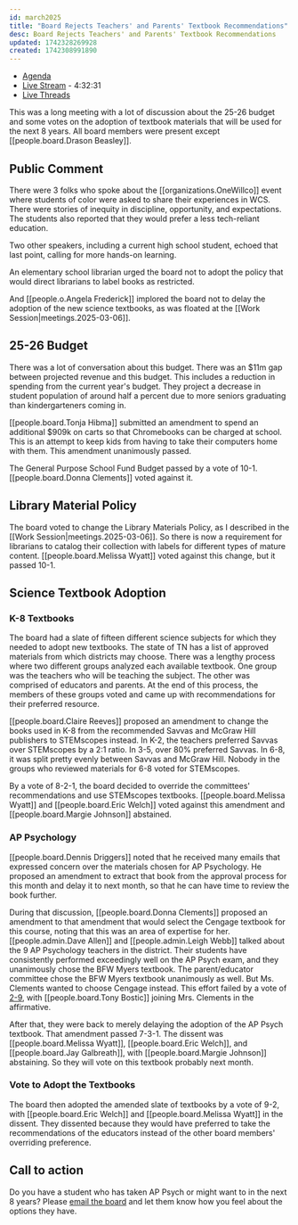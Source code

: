 ```yaml
---
id: march2025
title: "Board Rejects Teachers' and Parents' Textbook Recommendations"
desc: Board Rejects Teachers' and Parents' Textbook Recommendations
updated: 1742328269928
created: 1742308991890
---
```


- [Agenda](https://meeting.boeconnect.net/Public/Agenda/566?meeting=679313)
- [Live Stream](https://www.youtube.com/live/kFuRGaTnJMA) - 4:32:31
- [Live Threads](https://www.threads.net/@murribu/post/DHUZowGyaDr)

This was a long meeting with a lot of discussion about the 25-26 budget and some votes on the adoption of textbook materials that will be used for the next 8 years. All board members were present except [[people.board.Drason Beasley]].

## Public Comment

There were 3 folks who spoke about the [[organizations.OneWillco]] event where students of color were asked to share their experiences in WCS. There were stories of inequity in discipline, opportunity, and expectations. The students also reported that they would prefer a less tech-reliant education.

Two other speakers, including a current high school student, echoed that last point, calling for more hands-on learning.

An elementary school librarian urged the board not to adopt the policy that would direct librarians to label books as restricted.

And [[people.o.Angela Frederick]] implored the board not to delay the adoption of the new science textbooks, as was floated at the [[Work Session|meetings.2025-03-06]].

## 25-26 Budget

There was a lot of conversation about this budget. There was an $11m gap between projected revenue and this budget. This includes a reduction in spending from the current year's budget. They project a decrease in student population of around half a percent due to more seniors graduating than kindergarteners coming in.

[[people.board.Tonja Hibma]] submitted an amendment to spend an additional $909k on carts so that Chromebooks can be charged at school. This is an attempt to keep kids from having to take their computers home with them. This amendment unanimously passed.

The General Purpose School Fund Budget passed by a vote of 10-1. [[people.board.Donna Clements]] voted against it.

## Library Material Policy

The board voted to change the Library Materials Policy, as I described in the [[Work Session|meetings.2025-03-06]]. So there is now a requirement for librarians to catalog their collection with labels for different types of mature content. [[people.board.Melissa Wyatt]] voted against this change, but it passed 10-1.

## Science Textbook Adoption

### K-8 Textbooks

The board had a slate of fifteen different science subjects for which they needed to adopt new textbooks. The state of TN has a list of approved materials from which districts may choose. There was a lengthy process where two different groups analyzed each available textbook. One group was the teachers who will be teaching the subject. The other was comprised of educators and parents. At the end of this process, the members of these groups voted and came up with recommendations for their preferred resource.

[[people.board.Claire Reeves]] proposed an amendment to change the books used in K-8 from the recommended Savvas and McGraw Hill publishers to STEMscopes instead. In K-2, the teachers preferred Savvas over STEMscopes by a 2:1 ratio. In 3-5, over 80% preferred Savvas. In 6-8, it was split pretty evenly between Savvas and McGraw Hill. Nobody in the groups who reviewed materials for 6-8 voted for STEMscopes.

By a vote of 8-2-1, the board decided to override the committees' recommendations and use STEMscopes textbooks. [[people.board.Melissa Wyatt]] and [[people.board.Eric Welch]] voted against this amendment and [[people.board.Margie Johnson]] abstained.

### AP Psychology

[[people.board.Dennis Driggers]] noted that he received many emails that expressed concern over the materials chosen for AP Psychology. He proposed an amendment to extract that book from the approval process for this month and delay it to next month, so that he can have time to review the book further.

During that discussion, [[people.board.Donna Clements]] proposed an amendment to that amendment that would select the Cengage textbook for this course, noting that this was an area of expertise for her. [[people.admin.Dave Allen]] and [[people.admin.Leigh Webb]] talked about the 9 AP Psychology teachers in the district. Their students have consistently performed exceedingly well on the AP Psych exam, and they unanimously chose the BFW Myers textbook. The parent/educator committee chose the BFW Myers textbook unanimously as well. But Ms. Clements wanted to choose Cengage instead. This effort failed by a vote of [2-9](https://www.threads.net/@murribu/post/DHU0mbFNT1E), with [[people.board.Tony Bostic]] joining Mrs. Clements in the affirmative.

After that, they were back to merely delaying the adoption of the AP Psych textbook. That amendment passed 7-3-1. The dissent was [[people.board.Melissa Wyatt]], [[people.board.Eric Welch]], and [[people.board.Jay Galbreath]], with [[people.board.Margie Johnson]] abstaining. So they will vote on this textbook probably next month.

### Vote to Adopt the Textbooks

The board then adopted the amended slate of textbooks by a vote of 9-2, with [[people.board.Eric Welch]] and [[people.board.Melissa Wyatt]] in the dissent. They dissented because they would have preferred to take the recommendations of the educators instead of the other board members' overriding preference.

## Call to action

Do you have a student who has taken AP Psych or might want to in the next 8 years? Please [email the board](https://www.wcs.edu/about-us/members) and let them know how you feel about the options they have.
